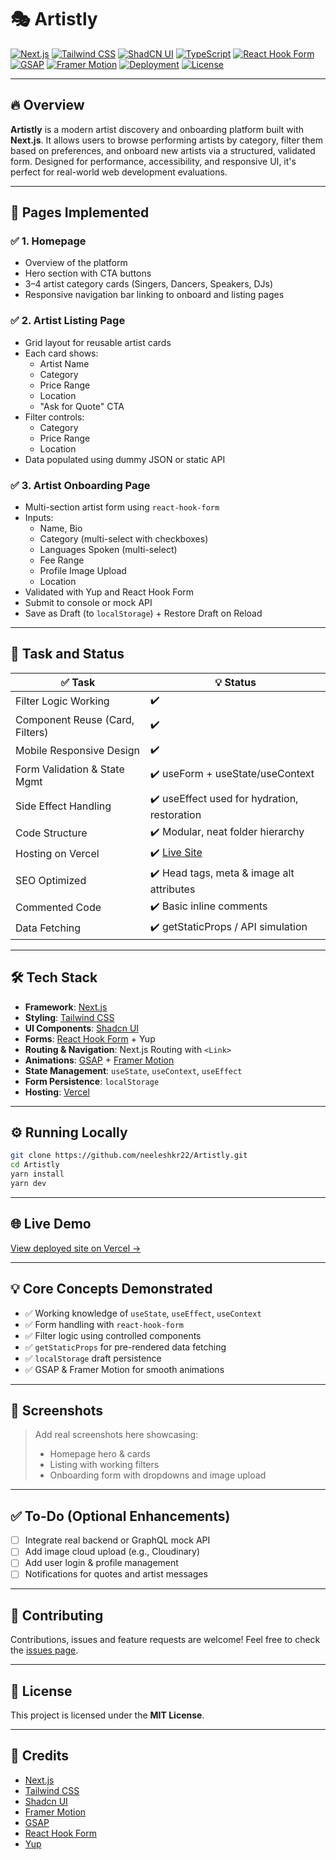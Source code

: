 # 🎭 Artistly

[![Next.js](https://img.shields.io/badge/Framework-Next.js-blue)](https://nextjs.org/)
[![Tailwind CSS](https://img.shields.io/badge/Styling-TailwindCSS-38bdf8)](https://tailwindcss.com/)
[![ShadCN UI](https://img.shields.io/badge/UI-shadcn%2Fui-red)](https://ui.shadcn.dev/)
[![TypeScript](https://img.shields.io/badge/Language-TypeScript-blue)](https://www.typescriptlang.org/)
[![React Hook Form](https://img.shields.io/badge/Form-react--hook--form-yellowgreen)](https://react-hook-form.com/)
[![GSAP](https://img.shields.io/badge/Animations-GSAP-88CE02)](https://greensock.com/gsap/)
[![Framer Motion](https://img.shields.io/badge/Animations-Framer--Motion-ff69b4)](https://www.framer.com/motion/)
[![Deployment](https://img.shields.io/badge/Deployed-Vercel-black)](https://vercel.com/)
[![License](https://img.shields.io/badge/License-MIT-green)](LICENSE)

---

## 🔥 Overview

**Artistly** is a modern artist discovery and onboarding platform built with **Next.js**. It allows users to browse performing artists by category, filter them based on preferences, and onboard new artists via a structured, validated form. Designed for performance, accessibility, and responsive UI, it's perfect for real-world web development evaluations.

---

## 🧩 Pages Implemented

### ✅ 1. Homepage
- Overview of the platform
- Hero section with CTA buttons
- 3–4 artist category cards (Singers, Dancers, Speakers, DJs)
- Responsive navigation bar linking to onboard and listing pages

### ✅ 2. Artist Listing Page
- Grid layout for reusable artist cards
- Each card shows:
  - Artist Name
  - Category
  - Price Range
  - Location
  - "Ask for Quote" CTA
- Filter controls:
  - Category
  - Price Range
  - Location
- Data populated using dummy JSON or static API

### ✅ 3. Artist Onboarding Page
- Multi-section artist form using `react-hook-form`
- Inputs:
  - Name, Bio
  - Category (multi-select with checkboxes)
  - Languages Spoken (multi-select)
  - Fee Range
  - Profile Image Upload
  - Location
- Validated with Yup and React Hook Form
- Submit to console or mock API
- Save as Draft (to `localStorage`) + Restore Draft on Reload

---

## 🎯 Task and Status

| ✅ Task                        | 💡 Status |
|-----------------------------------|-----------|
| Filter Logic Working              | ✔️        |
| Component Reuse (Card, Filters)   | ✔️        |
| Mobile Responsive Design          | ✔️        |
| Form Validation & State Mgmt      | ✔️ useForm + useState/useContext |
| Side Effect Handling              | ✔️ useEffect used for hydration, restoration |
| Code Structure                    | ✔️ Modular, neat folder hierarchy |
| Hosting on Vercel                 | ✔️ [Live Site](https://artistly-lyart.vercel.app/) |
| SEO Optimized                     | ✔️ Head tags, meta & image alt attributes |
| Commented Code                    | ✔️ Basic inline comments |
| Data Fetching                     | ✔️ getStaticProps / API simulation |

---

## 🛠 Tech Stack

- **Framework**: [Next.js](https://nextjs.org/)
- **Styling**: [Tailwind CSS](https://tailwindcss.com/)
- **UI Components**: [Shadcn UI](https://ui.shadcn.dev/)
- **Forms**: [React Hook Form](https://react-hook-form.com/) + Yup
- **Routing & Navigation**: Next.js Routing with `<Link>`
- **Animations**: [GSAP](https://greensock.com/gsap/) + [Framer Motion](https://www.framer.com/motion/)
- **State Management**: `useState`, `useContext`, `useEffect`
- **Form Persistence**: `localStorage`
- **Hosting**: [Vercel](https://vercel.com/)

---


## ⚙️ Running Locally

```bash
git clone https://github.com/neeleshkr22/Artistly.git
cd Artistly
yarn install
yarn dev
```

---

## 🌐 Live Demo

[View deployed site on Vercel →](https://your-vercel-url.vercel.app)

---

## 💡 Core Concepts Demonstrated

- ✅ Working knowledge of `useState`, `useEffect`, `useContext`
- ✅ Form handling with `react-hook-form`
- ✅ Filter logic using controlled components
- ✅ `getStaticProps` for pre-rendered data fetching
- ✅ `localStorage` draft persistence
- ✅ GSAP & Framer Motion for smooth animations

---

## 📸 Screenshots

> Add real screenshots here showcasing:
> - Homepage hero & cards  
> - Listing with working filters  
> - Onboarding form with dropdowns and image upload  

---

## ✅ To-Do (Optional Enhancements)

- [ ] Integrate real backend or GraphQL mock API
- [ ] Add image cloud upload (e.g., Cloudinary)
- [ ] Add user login & profile management
- [ ] Notifications for quotes and artist messages

---

## 🤝 Contributing

Contributions, issues and feature requests are welcome!
Feel free to check the [issues page](https://github.com/your-username/artistly/issues).

---

## 📄 License

This project is licensed under the **MIT License**.

---

## 👏 Credits

- [Next.js](https://nextjs.org/)
- [Tailwind CSS](https://tailwindcss.com/)
- [Shadcn UI](https://ui.shadcn.dev/)
- [Framer Motion](https://www.framer.com/motion/)
- [GSAP](https://greensock.com/gsap/)
- [React Hook Form](https://react-hook-form.com/)
- [Yup](https://github.com/jquense/yup)